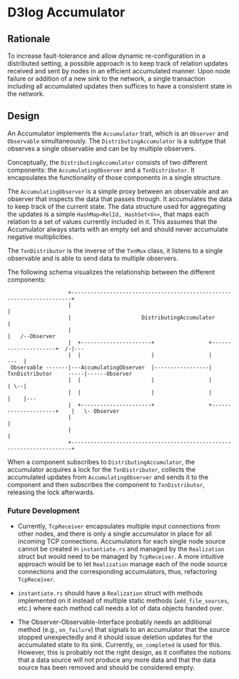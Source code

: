 # D3log Accumulator
## Rationale
To increase fault-tolerance and allow dynamic re-configuration in a distributed setting, a possible approach is to keep 
track of relation updates received and sent by nodes in an efficient accumulated manner. Upon node failure or addition 
of a new sink to the network, a single transaction including all accumulated updates then suffices to have a consistent 
state in the network.

## Design
An Accumulator implements the `Accumulator` trait, which is an `Observer` and `Observable` simultaneously. 
The `DistributingAccumulator` is a subtype that observes a single observable and can be by multiple observers.

Conceptually, the `DistributingAccumulator` consists of two different components:
the `AccumulatingObserver` and a `TxnDistributor`. It encapsulates the functionality
of those components in a single structure.

The `AccumulatingObserver` is a simple proxy between an observable and an observer that
inspects the data that passes through. It accumulates the data to keep track of the
current state. The data structure used for aggregating the updates is a simple `HashMap<RelId, HashSet<V>>`, 
that maps each relation to a set of values currently included in it. This assumes that the Accumulator always 
starts with an empty set and should never accumulate negative multiplicities.

The `TxnDistributor` is the inverse of the `TxnMux` class, it listens to a single observable and
is able to send data to multiple observers. 

The following schema visualizes the relationship between the different components:
```
                   +----------------------------------------------------------------------+                     
                   |                                                                      |                     
                   |                      DistributingAccumulator                         |                     
                   |                                                                      |   /--Observer       
                   |  +----------------------+                 +---------------------+  /-|---                  
                   |  |                      |                 |                     ---  |                     
 Observable -------|---AccumulatingObserver  |-----------------|  TxnDistributor     -----|------Observer       
                   |  |                      |                 |                     | \--|                     
                   |  |                      |                 |                     |    |---                  
                   |  +----------------------+                 +---------------------+    |   \- Observer       
                   |                                                                      |                     
                   |                                                                      |                     
                   +----------------------------------------------------------------------+     
 ```

When a component subscribes to `DistributingAccumulator`, the accumulator acquires a lock for the `TxnDistributor`, 
collects the accumulated updates from `AccumulatingObserver` and sends it to the component and then subscribes the 
component to `TxnDistributor`, releasing the lock afterwards.

### Future Development
- Currently, `TcpReceiver` encapsulates multiple input connections from other nodes, and there is only a single 
  accumulator in place for all incoming TCP connections.
  Accumulators for each single node source cannot be created in `instantiate.rs` and managed by the `Realization`
  struct but would need to be managed by `TcpReceiver`. A more intuitive approach would be to let `Realization` manage 
  each of the node source connections and the corresponding accumulators, thus, refactoring `TcpReceiver`.
  
- `instantiate.rs` should have a `Realization` struct with methods implemented on it instead of multiple
  static methods (`add_file_sources`, etc.) where each method call needs a lot of data objects handed over.
  
- The Observer-Observable-Interface probably needs an additional method (e.g., `on_failure`) that signals to an 
  accumulator that the source stopped unexpectedly and it should issue deletion updates for the accumulated state
  to its sink. Currently, `on_completed` is used for this. However, this is probably not the right design, 
  as it conflates the notions that a data source will not produce any more data and that the data source 
  has been removed and should be considered empty.
  